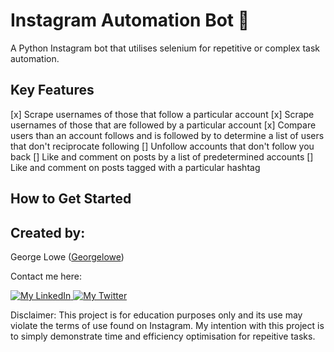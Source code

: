 # Instagram Automation Bot 📸

A Python Instagram bot that utilises selenium for repetitive or complex task automation.

## Key Features

[x] Scrape usernames of those that follow a particular account
[x] Scrape usernames of those that are followed by a particular account
[x] Compare users than an account follows and is followed by to determine a list of users that don't reciprocate following
[] Unfollow accounts that don't follow you back
[] Like and comment on posts by a list of predetermined accounts
[] Like and comment on posts tagged with a particular hashtag

## How to Get Started

## Created by:

George Lowe ([Georgelowe](https://github.com/georgelowe))

Contact me here:

<p align="left">
  <a href="https://www.linkedin.com/in/george-lowe/"> 
    <img alt="My LinkedIn" src="https://img.shields.io/badge/-LinkedIn-0072b1?style=flat&logo=Linkedin&logoColor=white" />
  </a>
  <a href="https://twitter.com/gloweio"> 
    <img alt="My Twitter" src="https://img.shields.io/badge/-Twitter-00acee?style=flat&logo=Twitter&logoColor=white" />
  </a>
</p>

Disclaimer: This project is for education purposes only and its use may violate the terms of use found on Instagram. My intention with this project is to simply demonstrate time and efficiency optimisation for repeitive tasks.
